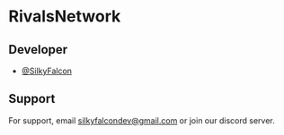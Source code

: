 
# RivalsNetwork

## Developer

- [@SilkyFalcon](https://www.github.com/SilkyFalcon)


## Support

For support, email silkyfalcondev@gmail.com or join our discord server.

